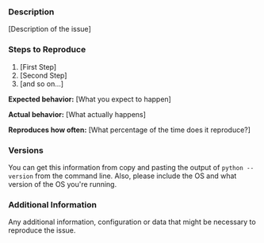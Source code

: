 ### Description

[Description of the issue]

### Steps to Reproduce

1. [First Step]
2. [Second Step]
3. [and so on...]

**Expected behavior:** [What you expect to happen]

**Actual behavior:** [What actually happens]

**Reproduces how often:** [What percentage of the time does it reproduce?]

### Versions

You can get this information from copy and pasting the output of `python --version` from the command line. Also, please include the OS and what version of the OS you're running.

### Additional Information

Any additional information, configuration or data that might be necessary to reproduce the issue.
